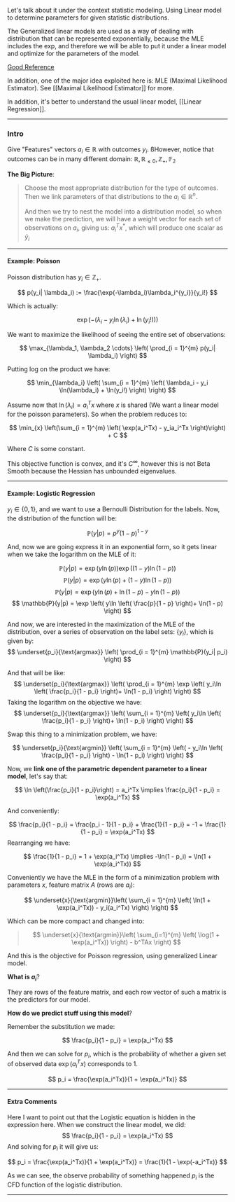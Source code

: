 Let's talk about it under the context statistic modeling. Using Linear model to determine parameters for given statistic distributions. 

The Generalized linear models are used as a way of dealing with distribution that can be represented exponentially, because the MLE includes the exp, and therefore we will be able to put it under a linear model and optimize for the parameters of the model. 

[Good Reference](http://statmath.wu.ac.at/courses/heather_turner/glmCourse_001.pdf)

In addition, one of the major idea exploited here is: MLE (Maximal Likelihood Estimator). See [[Maximal Likelihood Estimator]] for more. 

In addition, it's better to understand the usual linear model, [[Linear Regression]]. 

---

### **Intro**

Give  "Features" vectors $a_i \in \mathbb{R}$ with outcomes $y_i$. ßHowever, notice that outcomes can be in many different domain: $\mathbb{R}, \mathbb{R}_{\le 0}, \mathbb{Z}_+, \mathbb{F_2}$

**The Big Picture**: 

> Choose the most appropriate distribution for the type of outcomes. Then we link parameters of that distributions to the $a_i\in\mathbb{R}^n$.
> 
> And then we try to nest the model into a distribution model, so when we make the prediction, we will have a weight vector for each set of observations on $a_i$, giving us: $a_i^Tx^*$, which will produce one scalar as $\hat{y}_i$

---
#### **Example: Poisson**

Poisson distribution has $y_i\in \mathbb{Z}_+$.  

$$
p(y_i| \lambda_i) := \frac{\exp(-\lambda_i)\lambda_i^{y_i}}{y_i!}
$$

Which is actually: 

$$
\exp(
    - (\lambda_i - y_i \ln(\lambda_i) + \ln(y_i!))
)
$$

We want to maximize the likelihood of seeing the entire set of observations: 

$$
\max_{\lambda_1, \lambda_2 \cdots} \left(
\prod_{i = 1}^{m} 
    p(y_i| \lambda_i)
\right)
$$

Putting log on the product we have: 

$$
\min_{\lambda_i} \left( 
    \sum_{i = 1}^{m} \left(
            \lambda_i - y_i \ln(\lambda_i) + \ln(y_i!)
          \right)
\right)
$$

Assume now that $\ln(\lambda_i) = a_i^Tx$ where $x$ is shared (We want a linear model for the poisson parameters). So when the problem reduces to: 

$$
\min_{x} \left(\sum_{i = 1}^{m} \left(
        \exp(a_i^Tx) - y_ia_i^Tx
\right)\right) + C
$$

Where $C$ is some constant. 

This objective function is convex, and it's $C^\infty$, however this is not Beta Smooth because the Hessian has unbounded eigenvalues. 

---
#### **Example: Logistic Regression**

$y_i\in \{0, 1\}$, and we want to use a Bernoulli Distribution for the labels. Now, the distribution of the function will be: 

$$
\mathbb{P}(y|p) = p^y(1 - p)^{1 - y}
$$

And, now we are going express it in an exponential form, so it gets linear when we take the logarithm on the MLE of it: 

$$
\mathbb{P}(y|p) = \exp(y\ln(p))\exp((1 - y)\ln(1 - p)) 
$$
$$
\mathbb{P}(y|p) = \exp(y\ln(p) + (1 - y)\ln(1 - p))
$$
$$
\mathbb{P}(y|p) = \exp(y\ln(p) + \ln(1 - p) - y\ln(1 - p))
$$
$$
\mathbb{P}(y|p) = \exp \left(
    y\ln \left(
        \frac{p}{1 - p}
    \right)+ \ln(1 - p)
\right)
$$

And now, we are interested in the maximization of the MLE of the distribution, over a series of observation on the label sets: $\{y_i\}$, which is given by: 
$$
\underset{p_i}{\text{argmax}}
\left(
\prod_{i = 1}^{m}
    \mathbb{P}(y_i| p_i)
\right)
$$

And that will be like: 
$$
\underset{p_i}{\text{argmax}}
\left(
\prod_{i = 1}^{m}
    \exp \left(
        y_i\ln \left(
            \frac{p_i}{1 - p_i}
        \right)+ \ln(1 - p_i)
    \right)
\right)
$$
Taking the logarithm on the objective we have: 
$$
\underset{p_i}{\text{argmax}}
\left(
    \sum_{i = 1}^{m} \left(
        y_i\ln \left(
            \frac{p_i}{1 - p_i}
        \right)+ \ln(1 - p_i)
    \right)
\right)
$$

Swap this thing to a minimization problem, we have: 

$$
\underset{p_i}{\text{argmin}} \left(
    \sum_{i = 1}^{m} \left(
        - y_i\ln \left(
            \frac{p_i}{1 - p_i}
        \right) - \ln(1 - p_i)
    \right)
\right)
$$

Now, we **link one of the parametric dependent parameter to a linear model**, let's say that: 

$$
\ln \left(\frac{p_i}{1 - p_i}\right) = a_i^Tx
\implies 
\frac{p_i}{1 - p_i} = \exp(a_i^Tx)
$$

And conveniently: 

$$
\frac{p_i}{1 - p_i} = \frac{p_i - 1}{1 - p_i} + \frac{1}{1 - p_i} = 
-1 + \frac{1}{1 - p_i} = \exp(a_i^Tx) 
$$
Rearranging we have: 

$$
\frac{1}{1 - p_i} = 1 + \exp(a_i^Tx) \implies -\ln(1 - p_i) = \ln(1 + \exp(a_i^Tx))
$$

Conveniently we have the MLE in the form of a minimization problem with parameters $x$, feature matrix $A$ (rows are $a_i$): 

$$
\underset{x}{\text{argmin}}\left(
    \sum_{i = 1}^{m} \left(
            \ln(1 + \exp(a_i^Tx)) - y_i(a_i^Tx)
        \right)
\right)
$$

Which can be more compact and changed into:

> $$
> \underset{x}{\text{argmin}}\left(
> \sum_{i=1}^{m} \left(
>         \log(1 + \exp(a_i^Tx))
>     \right) - b^TAx
> \right)
> $$

And this is the objective for Poisson regression, using generalized Linear model. 

**What is $a_i$**?

They are rows of the feature matrix, and each row vector of such a matrix is the predictors for our model. 

**How do we predict stuff using this model**? 

Remember the substitution we made: 

$$
\frac{p_i}{1 - p_i} = \exp(a_i^Tx)
$$

And then we can solve for $p_i$, which is the probability of whether a given set of observed data $\exp(a_i^Tx)$ corresponds to $1$. 

$$
p_i = \frac{\exp(a_i^Tx)}{1 + \exp(a_i^Tx)}
$$

---
#### Extra Comments 

Here I want to point out that the Logistic equation is hidden in the expression here. When we construct the linear model, we did: 
$$
\frac{p_i}{1 - p_i} = \exp(a_i^Tx)
$$
And solving for $p_i$ it will give us: 

$$
p_i = \frac{\exp(a_i^Tx)}{1 + \exp(a_i^Tx)} = \frac{1}{1 - \exp(-a_i^Tx)}
$$

As we can see, the observe probability of something happened $p_i$ is the CFD function of the logistic distribution.

---
